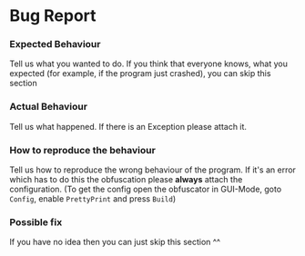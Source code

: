# Bug Report
### Expected Behaviour
Tell us what you wanted to do. If you think that everyone knows, what you expected (for example, if the program just crashed), you can skip this section
### Actual Behaviour
Tell us what happened. If there is an Exception please attach it.
### How to reproduce the behaviour
Tell us how to reproduce the wrong behaviour of the program. If it's an error which has to do this the obfuscation please **always** attach the configuration. 
(To get the config open the obfuscator in GUI-Mode, goto `Config`, enable `PrettyPrint` and press `Build`)
### Possible fix
If you have no idea then you can just skip this section ^^
